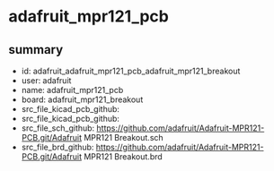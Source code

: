 # adafruit_mpr121_pcb
 
## summary 
* id: adafruit_adafruit_mpr121_pcb_adafruit_mpr121_breakout
* user: adafruit
* name: adafruit_mpr121_pcb
* board: adafruit_mpr121_breakout
* src_file_kicad_pcb_github: 
* src_file_kicad_pcb_github: 
* src_file_sch_github: https://github.com/adafruit/Adafruit-MPR121-PCB.git/Adafruit MPR121 Breakout.sch
* src_file_brd_github: https://github.com/adafruit/Adafruit-MPR121-PCB.git/Adafruit MPR121 Breakout.brd



